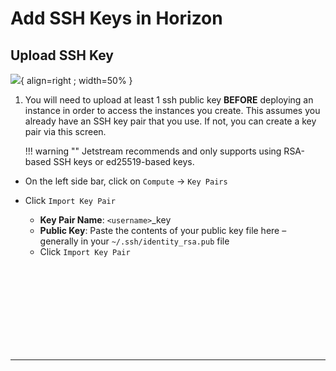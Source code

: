 # Add SSH Keys in Horizon

## Upload SSH Key

![](/img/horizon_keypair.webp){ align=right ; width=50% }

1. You will need to upload at least 1 ssh public key **BEFORE** deploying an instance in order to access the instances you create. This assumes you already have an SSH key pair that you use. If not, you can create a key pair via this screen.

    !!! warning ""
        Jetstream recommends and only supports using RSA-based SSH keys or ed25519-based keys.

* On the left side bar, click on `Compute` →  `Key Pairs`
* Click `Import Key Pair`

    * **Key Pair Name**: `<username>`_key
    * **Public Key**: Paste the contents of your public key file here – generally in your `~/.ssh/identity_rsa.pub` file
    * Click `Import Key Pair`

</br></br></br></br></br></br></br></br>

---
